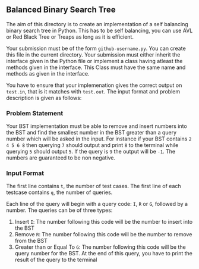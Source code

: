 ## Balanced Binary Search Tree

The aim of this directory is to create an implementation of a self balancing binary search tree in Python. This has to be self balancing, you can use AVL or Red Black Tree or Treaps as long as it is efficient.

Your submission must be of the form `github-username.py`. You can create this file in the current directory. Your submission must either inherit the interface given in the Python file or implement a class having atleast the methods given in the interface. This Class must have the same name and methods as given in the interface.

You have to ensure that your implemenation gives the correct output on `test.in`, that is it matches with `test.out`. The input format and problem description is given as follows:

### Problem Statement

Your BST implementation must be able to remove and insert numbers into the BST and find the smallest number in the BST greater than a query number which will be asked in the input. For instance if your BST contains `2 4 5 6 8` then querying `7` should output and print `8` to the terminal while querying `5` should output `5`. If the query is `9` the output will be `-1`. The numbers are guaranteed to be non negative.

### Input Format

The first line contains `t`, the number of test cases.
The first line of each testcase contains `q`, the number of queries.

Each line of the query will begin with a query code: `I`, `R` or `G`, followed by a number.
The queries can be of three types:
1. Insert `I`: The number following this code will be the number to insert into the BST 
2. Remove `R`: The number following this code will be the number to remove from the BST
2. Greater than or Equal To `G`: The number following this code will be the query number for the BST. At the end of this query, you have to print the result of the query to the terminal